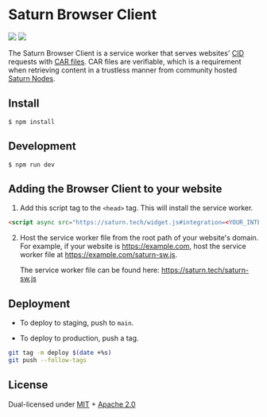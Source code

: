 # Saturn Browser Client

[![](https://img.shields.io/badge/made%20by-Protocol%20Labs-blue.svg?style=flat-square)](https://protocol.ai/)
[![](https://img.shields.io/badge/project-Filecoin-blue.svg?style=flat-square)](https://filecoin.io/)

The Saturn Browser Client is a service worker that serves websites' [CID](https://docs.ipfs.io/concepts/content-addressing/) requests with [CAR files](https://ipld.io/specs/transport/car/carv1/). CAR files are verifiable, which is
a requirement when retrieving content in a trustless manner from community hosted
[Saturn Nodes](https://github.com/filecoin-project/L1-node).

## Install

`$ npm install`

## Development

`$ npm run dev`

## Adding the Browser Client to your website

1. Add this script tag to the `<head>` tag. This will install the service worker.

```html
<script async src="https://saturn.tech/widget.js#integration=<YOUR_INTEGRATION_ID>">
```

2. Host the service worker file from the root path of your website's domain. For example, if your website is https://example.com, host the service worker file at https://example.com/saturn-sw.js.

   The service worker file can be found here: https://saturn.tech/saturn-sw.js

## Deployment

- To deploy to staging, push to `main`.

- To deploy to production, push a tag.

```bash
git tag -m deploy $(date +%s)
git push --follow-tags
```

## License

Dual-licensed under [MIT](https://github.com/filecoin-project/saturn-node/blob/main/LICENSE-MIT) + [Apache 2.0](https://github.com/filecoin-project/saturn-node/blob/main/LICENSE-APACHE)
